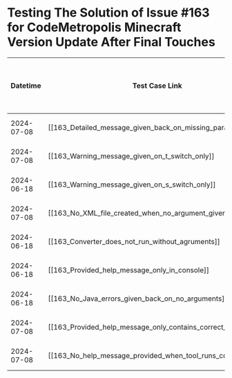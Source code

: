 # Testing The Solution of Issue #163 for CodeMetropolis Minecraft Version Update After Final Touches


| Datetime   | Test Case Link                                                | Tester            | Passed/Failed | Links to issues (if a bug is found) | Consequences (if the test case needs to be fixed) |
| ---------- | ------------------------------------------------------------- | ----------------- | ------------- | ----------------------------------- | ------------------------------------------------- |
| 2024-07-08 | [[163_Detailed_message_given_back_on_missing_parameters]]     | Tóth Bojnik Tibor | Failed        |                                     |                                                   |
| 2024-07-08 | [[163_Warning_message_given_on_t_switch_only]]                | Tóth Bojnik Tibor | Failed        |                                     |                                                   |
| 2024-06-18 | [[163_Warning_message_given_on_s_switch_only]]                | Tóth Bojnik Tibor | Failed        |                                     |                                                   |
| 2024-07-08 | [[163_No_XML_file_created_when_no_argument_given]]            | Tóth Bojnik Tibor | Failed        |                                     |                                                   |
| 2024-06-18 | [[163_Converter_does_not_run_without_agruments]]              | Tóth Bojnik Tibor | Failed        |                                     |                                                   |
| 2024-06-18 | [[163_Provided_help_message_only_in_console]]                 | Tóth Bojnik Tibor | Failed        |                                     |                                                   |
| 2024-06-18 | [[163_No_Java_errors_given_back_on_no_arguments]]             | Tóth Bojnik Tibor | Failed        |                                     |                                                   |
| 2024-07-08 | [[163_Provided_help_message_only_contains_correct_arguments]] | Tóth Bojnik Tibor | Failed        |                                     |                                                   |
| 2024-07-08 | [[163_No_help_message_provided_when_tool_runs_correctly]]     | Tóth Bojnik Tibor | Failed        |                                     |                                                   |

